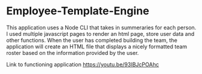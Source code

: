 # Employee-Template-Engine

This application uses a Node CLI that takes in summeraries for each person. I used multiple
javascript pages to render an html page, store user data and other functions.
When the user has completed building the team, the application will create an HTML file that displays a nicely formatted team roster based on the information provided by the user.

Link to functioning application
https://youtu.be/93IBJcPOAhc
